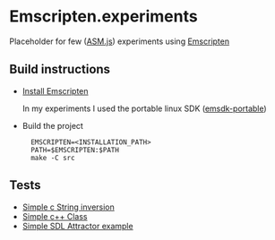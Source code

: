 # Emscripten.experiments
Placeholder for few ([ASM.js](http://asmjs.org)) experiments using [Emscripten](https://kripken.github.io/emscripten-site/)

## Build instructions
* [Install Emscripten](https://kripken.github.io/emscripten-site/docs/getting_started/downloads.html)

  In my experiments I used the portable linux SDK ([emsdk-portable](https://s3.amazonaws.com/mozilla-games/emscripten/releases/emsdk-portable.tar.gz))

* Build the project
 
        EMSCRIPTEN=<INSTALLATION_PATH>
        PATH=$EMSCRIPTEN:$PATH
        make -C src

## Tests
* [Simple c String inversion](http://ceccopierangiolieugenio.github.io/Emscripten.experiments/test.1.html)
* [Simple c++ Class](http://ceccopierangiolieugenio.github.io/Emscripten.experiments/test.2.html)
* [Simple SDL Attractor example](http://ceccopierangiolieugenio.github.io/Emscripten.experiments/test.3.html)
